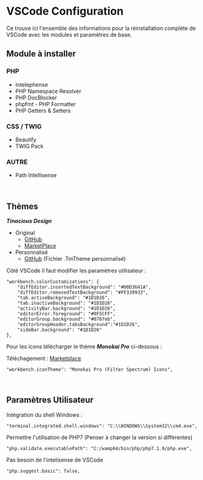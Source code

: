 VSCode Configuration
====================

Ce trouve ici l'ensemble des informations pour la réinstallation complète de VSCode avec les modules et paramètres de base.

Module à installer
-----------------

### PHP
 - Intelephense
 - PHP Namespace Resolver
 - PHP DocBlocker
 - phpfmt - PHP Formatter
 - PHP Getters & Setters


### CSS / TWIG
 - Beautify
 - TWIG Pack

### AUTRE
 - Path Intellisense

<br />

Thèmes
-----------------

***Tinacious Design***
- Original
    - [GitHub](https://github.com/tinacious/atom-tinacious-design-syntax)
    - [MarketPlace](https://marketplace.visualstudio.com/items?itemName=tinaciousdesign.theme-tinaciousdesign)
- Personnalisé
    - [GitHub](https://github.com/MaximeGoncalves/TinaciousDeign) (Fichier .TmTheme personnalisé)

Côté VSCode il faut modifier les paramètres utilisateur :

    "workbench.colorCustomizations": {
        "diffEditor.insertedTextBackground": "#00D3641A",
        "diffEditor.removedTextBackground": "#FF339933",
        "tab.activeBackground": "#1D1D26",
        "tab.inactiveBackground": "#1D1D26",
        "activityBar.background": "#1D1D26",
        "editorError.foreground": "#9F5CFF",
        "editorGroup.background": "#0707eb",
        "editorGroupHeader.tabsBackground":"#1D1D26",
        "sideBar.background": "#1D1D26"
    },

Pour les icons télécharger le thème ***Monokai Pro*** ci-dessous :

Téléchagement : [Marketplace](https://marketplace.visualstudio.com/items?itemName=monokai.theme-monokai-pro-vscode)
<br>

    "workbench.iconTheme": "Monokai Pro (Filter Spectrum) Icons",





<br />

Paramètres Utilisateur
-----------------

Intégration du shell Windows :

    "terminal.integrated.shell.windows": "C:\\WINDOWS\\System32\\cmd.exe",

Permettre l'utilisation de PHP7  (Penser à changer la version si différentes)

    "php.validate.executablePath": "C:/wamp64/bin/php/php7.1.9/php.exe",

Pas besoin de l'intelisense de VSCode

    "php.suggest.basic": false,

